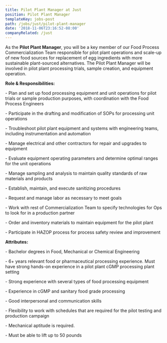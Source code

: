 ```yaml
---
title: Pilot Plant Manager at Just
position: Pilot Plant Manager
templateKey: jobs-post
path: /jobs/just/pilot-plant-manager
date: '2018-11-06T23:16:52-08:00'
companyRelated: /just
---
```

As the **Pilot Plant Manager**, you will be a key member of our Food Process Commercialization Team responsible for pilot plant operations and scale-up of new food sources for replacement of egg ingredients with more sustainable plant-sourced alternatives. The Pilot Plant Manager will be involved in pilot plant processing trials, sample creation, and equipment operation.

**Role & Responsibilities:**

\- Plan and set up food processing equipment and unit operations for pilot trials or sample production purposes, with coordination with the Food Process Engineers

\- Participate in the drafting and modification of SOPs for processing unit operations

\- Troubleshoot pilot plant equipment and systems with engineering teams, including instrumentation and automation

\- Manage electrical and other contractors for repair and upgrades to equipment

\- Evaluate equipment operating parameters and determine optimal ranges for the unit operations

\- Manage sampling and analysis to maintain quality standards of raw materials and products

\- Establish, maintain, and execute sanitizing procedures

\- Request and manage labor as necessary to meet goals

\- Work with rest of Commercialization Team to specify technologies for Ops to look for in a production partner

\- Order and inventory materials to maintain equipment for the pilot plant

\- Participate in HAZOP process for process safety review and improvement



**Attributes:**

\- Bachelor degrees in Food, Mechanical or Chemical Engineering

\- 6+ years relevant food or pharmaceutical processing experience. Must have strong hands-on experience in a pilot plant cGMP processing plant setting

\- Strong experience with several types of food processing equipment

\- Experience in cGMP and sanitary food grade processing

\- Good interpersonal and communication skills

\- Flexibility to work with schedules that are required for the pilot testing and production campaign

\- Mechanical aptitude is required.

\- Must be able to lift up to 50 pounds
